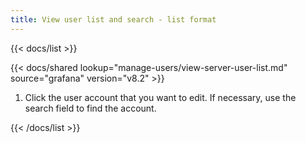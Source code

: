 ```yaml
---
title: View user list and search - list format
---
```


{{< docs/list >}}

{{< docs/shared lookup="manage-users/view-server-user-list.md" source="grafana" version="v8.2" >}}

1. Click the user account that you want to edit. If necessary, use the search field to find the account.

{{< /docs/list >}}
